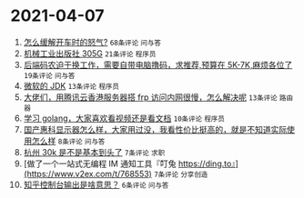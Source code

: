 # 2021-04-07

1. [怎么缓解开车时的怒气?](https://www.v2ex.com/t/768549) `68条评论` `问与答`
1. [机械工业出版社 305G](https://www.v2ex.com/t/768558) `21条评论` `程序员`
1. [后端码农迫于换工作，需要自带电脑撸码，求推荐,预算在 5K-7K,麻烦各位了](https://www.v2ex.com/t/768560) `19条评论` `问与答`
1. [微软的 JDK](https://www.v2ex.com/t/768565) `13条评论` `程序员`
1. [大佬们，用腾讯云香港服务器搭 frp 访问内网很慢，怎么解决呢](https://www.v2ex.com/t/768555) `13条评论` `路由器`
1. [学习 golang，大家喜欢看视频还是看文档](https://www.v2ex.com/t/768566) `10条评论` `程序员`
1. [国产惠科显示器怎么样，大家用过没，我看性价比挺高的，就是不知道实际使用怎么样](https://www.v2ex.com/t/768564) `8条评论` `问与答`
1. [杭州 30k 是不是基本到头了](https://www.v2ex.com/t/768569) `7条评论` `求职`
1. [做了一个一站式无编程 IM 通知工具『叮兔 https://ding.to』](https://www.v2ex.com/t/768553) `7条评论` `分享创造`
1. [知乎控制台输出是啥意思？](https://www.v2ex.com/t/768562) `6条评论` `问与答`
